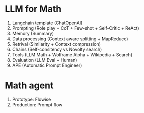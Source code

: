# LLM for Math

1. Langchain template (ChatOpenAI)
2. Prompting (Role play + CoT + Few-shot + Self-Critic + ReAct)
3. Memory (Summary)
4. Data processing (Context aware splitting + MapReduce)
5. Retrival (Similarity + Context compression)
6. Chains (Self-consitency vs Novolty search)
7. Tools (LLM Math + Wolframe Alpha + Wikipedia + Search)
8. Evaluation (LLM Eval + Human)
9. APE (Automatic Prompt Engineer)

# Math agent
1. Prototype: Flowise
2. Production: Prompt flow
